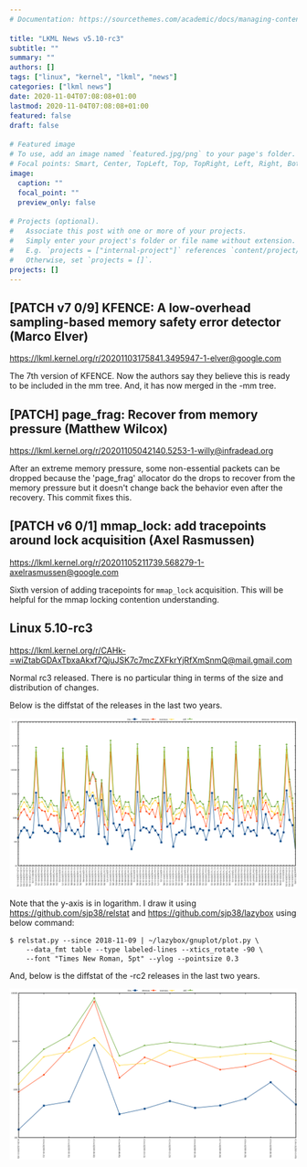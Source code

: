 ```yaml
---
# Documentation: https://sourcethemes.com/academic/docs/managing-content/

title: "LKML News v5.10-rc3"
subtitle: ""
summary: ""
authors: []
tags: ["linux", "kernel", "lkml", "news"]
categories: ["lkml news"]
date: 2020-11-04T07:08:08+01:00
lastmod: 2020-11-04T07:08:08+01:00
featured: false
draft: false

# Featured image
# To use, add an image named `featured.jpg/png` to your page's folder.
# Focal points: Smart, Center, TopLeft, Top, TopRight, Left, Right, BottomLeft, Bottom, BottomRight.
image:
  caption: ""
  focal_point: ""
  preview_only: false

# Projects (optional).
#   Associate this post with one or more of your projects.
#   Simply enter your project's folder or file name without extension.
#   E.g. `projects = ["internal-project"]` references `content/project/deep-learning/index.md`.
#   Otherwise, set `projects = []`.
projects: []
---
```


[PATCH v7 0/9] KFENCE: A low-overhead sampling-based memory safety error detector (Marco Elver)
-----------------------------------------------------------------------------------------------

https://lkml.kernel.org/r/20201103175841.3495947-1-elver@google.com

The 7th version of KFENCE.  Now the authors say they believe this is ready to
be included in the mm tree.  And, it has now merged in the -mm tree.


[PATCH] page_frag: Recover from memory pressure (Matthew Wilcox)
----------------------------------------------------------------

https://lkml.kernel.org/r/20201105042140.5253-1-willy@infradead.org

After an extreme memory pressure, some non-essential packets can be dropped
because the 'page_frag' allocator do the drops to recover from the memory
pressure but it doesn't change back the behavior even after the recovery.  This
commit fixes this.


[PATCH v6 0/1] mmap_lock: add tracepoints around lock acquisition (Axel Rasmussen)
----------------------------------------------------------------------------------

https://lkml.kernel.org/r/20201105211739.568279-1-axelrasmussen@google.com

Sixth version of adding tracepoints for `mmap_lock` acquisition.  This will be
helpful for the mmap locking contention understanding.


Linux 5.10-rc3
--------------

https://lkml.kernel.org/r/CAHk-=wiZtabGDAxTbxaAkxf7QjuJSK7c7mcZXFkrYjRfXmSnmQ@mail.gmail.com

Normal rc3 released.  There is no particular thing in terms of the size and
distribution of changes.

Below is the diffstat of the releases in the last two years.

![Kernel release stat](/img/kernel_release_stat/v4.20-rc3..v5.10-rc3.png)

Note that the y-axis is in logarithm.  I draw it using
https://github.com/sjp38/relstat and https://github.com/sjp38/lazybox using
below command:

    $ relstat.py --since 2018-11-09 | ~/lazybox/gnuplot/plot.py \
	    --data_fmt table --type labeled-lines --xtics_rotate -90 \
	    --font "Times New Roman, 5pt" --ylog --pointsize 0.3


And, below is the diffstat of the -rc2 releases in the last two years.

![rc2 release stat](/img/kernel_release_stat/v5.10-rc3-only.png)
